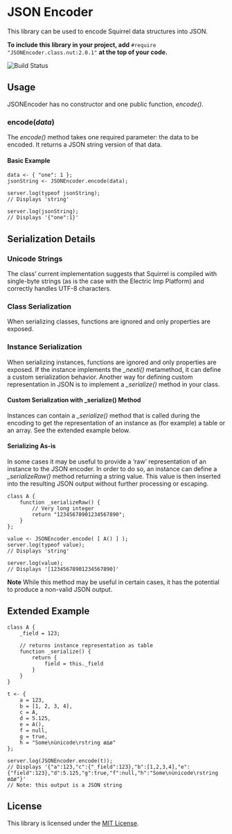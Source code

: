 # JSON Encoder #

This library can be used to encode Squirrel data structures into JSON.

**To include this library in your project, add** `#require "JSONEncoder.class.nut:2.0.1"` **at the top of your code.**

![Build Status](https://cse-ci.electricimp.com/app/rest/builds/buildType:(id:JSONEncoder_BuildAndTest)/statusIcon)

## Usage ##

JSONEncoder has no constructor and one public function, *encode()*.

### encode(*data*) ###

The *encode()* method takes one required parameter: the data to be encoded. It returns a JSON string version of that data.

#### Basic Example ####

```squirrel
data <- { "one": 1 };
jsonString <- JSONEncoder.encode(data);

server.log(typeof jsonString);
// Displays 'string'

server.log(jsonString);
// Displays '{"one":1}'
```

## Serialization Details ##

### Unicode Strings ###

The class’ current implementation suggests that Squirrel is compiled with single-byte strings (as is the case with the Electric Imp Platform) and correctly handles UTF-8 characters.

### Class Serialization ###

When serializing classes, functions are ignored and only properties are exposed.

### Instance Serialization ###

When serializing instances, functions are ignored and only properties are exposed. If the instance implements the *_nexti()* metamethod, it can define a custom serialization behavior. Another way for defining custom representation in JSON is to implement a *_serialize()* method in your class.

#### Custom Serialization with \_serialize() Method ###

Instances can contain a *_serialize()* method that is called during the encoding to get the representation of an instance as (for example) a table or an array. See the extended example below.

#### Serializing As-is ###

In some cases it may be useful to provide a ‘raw’ representation of an instance to the JSON encoder. In order to do so, an instance can define a *_serializeRaw()* method returning a string value. This value is then inserted into the resulting JSON output without further processing or escaping.

```squirrel
class A {
    function _serializeRaw() {
        // Very long integer
        return "12345678901234567890";
    }
};

value <- JSONEncoder.encode( [ A() ] );
server.log(typeof value);
// Displays 'string'

server.log(value);
// Displays '[12345678901234567890]'
```

**Note** While this method may be useful in certain cases, it has the potential to produce a non-valid JSON output.

## Extended Example ##

```squirrel
class A {
    _field = 123;

    // returns instance representation as table
    function _serialize() {
        return {
            field = this._field
        }
    }
}

t <- {
    a = 123,
    b = [1, 2, 3, 4],
    c = A,
    d = 5.125,
    e = A(),
    f = null,
    g = true,
    h = "Some\nùnicode\rstring ø∆ø"
};

server.log(JSONEncoder.encode(t));
// Displays '{"a":123,"c":{"_field":123},"b":[1,2,3,4],"e":{"field":123},"d":5.125,"g":true,"f":null,"h":"Some\nùnicode\rstring ø∆ø"}'
// Note: this output is a JSON string
```

## License ##

This library is licensed under the [MIT License](LICENSE).
